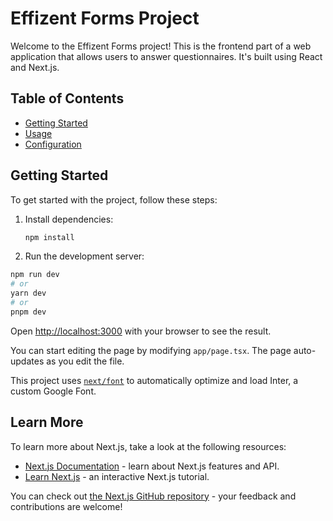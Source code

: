 # Effizent Forms Project

Welcome to the Effizent Forms project! This is the frontend part of a web application that allows users to answer questionnaires. It's built using React and Next.js.

## Table of Contents
- [Getting Started](#getting-started)
- [Usage](#usage)
- [Configuration](#configuration)

## Getting Started

To get started with the project, follow these steps:
   
1. Install dependencies:
   ```bash
   npm install

2. Run the development server:

```bash
npm run dev
# or
yarn dev
# or
pnpm dev
```

Open [http://localhost:3000](http://localhost:3000) with your browser to see the result.

You can start editing the page by modifying `app/page.tsx`. The page auto-updates as you edit the file.

This project uses [`next/font`](https://nextjs.org/docs/basic-features/font-optimization) to automatically optimize and load Inter, a custom Google Font.

## Learn More

To learn more about Next.js, take a look at the following resources:

- [Next.js Documentation](https://nextjs.org/docs) - learn about Next.js features and API.
- [Learn Next.js](https://nextjs.org/learn) - an interactive Next.js tutorial.

You can check out [the Next.js GitHub repository](https://github.com/vercel/next.js/) - your feedback and contributions are welcome!

